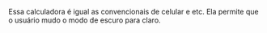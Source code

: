 <p>Essa calculadora é igual as convencionais de celular e etc. Ela permite que o usuário mudo o modo de escuro para claro.</p>
